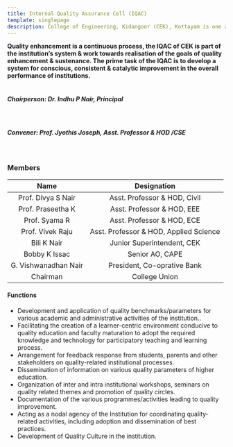 ```yaml
---
title: Internal Quality Assurance Cell (IQAC)
template: singlepage
description: College of Engineering, Kidangoor (CEK), Kottayam is one among the premier institutions in the state. The college is governed by the Co-operative Academy of Professional Education established by the Government of Kerala. The admissions are based on the rank obtained by the students in the State Entrance examinations and functioning of the college is according to the rules and regulations formulated by the Government of Kerala.
---
```

<b>Quality enhancement is a continuous process, the IQAC of CEK is  part of the institution’s system & work towards realisation of the goals of quality enhancement & sustenance. The prime task of the IQAC is to develop a system for conscious, consistent & catalytic improvement in the overall performance of institutions.</b>
<br>
<br>

##### **Chairperson:** Dr. Indhu P Nair, Principal
<br>

##### **Convener:** Prof. Jyothis Joseph,  Asst. Professor & HOD /CSE
 
<br>


### Members

| Name | Designation |
|:--------------------:|:---------------------------:|
| Prof. Divya S Nair | Asst. Professor & HOD, Civil |
| Prof. Praseetha K | Asst. Professor & HOD, EEE |
| Prof. Syama R | Asst. Professor & HOD, ECE |
| Prof. Vivek Raju | Asst. Professor & HOD, Applied Science |
| Bili K Nair | Junior Superintendent, CEK | 
| Bobby K Issac | Senior AO, CAPE |
| G. Vishwanadhan Nair | President, Co-oprative Bank |
| Chairman  | College Union |


#### Functions

- Development and application of quality benchmarks/parameters for various academic and administrative activities of the institution..
- Facilitating the creation of a learner-centric environment conducive to quality education and faculty maturation to adopt the required knowledge and     technology for participatory teaching and learning process.
- Arrangement for feedback response from students, parents and other stakeholders on quality-related institutional processes.
- Dissemination of information on various quality parameters of higher education.
- Organization of inter and intra institutional workshops, seminars on quality related themes and promotion of quality circles.
- Documentation of the various programmes/activities leading to quality improvement.
- Acting as a nodal agency of the Institution for coordinating quality-related activities, including adoption and dissemination of best practices.
- Development of Quality Culture in the institution.

